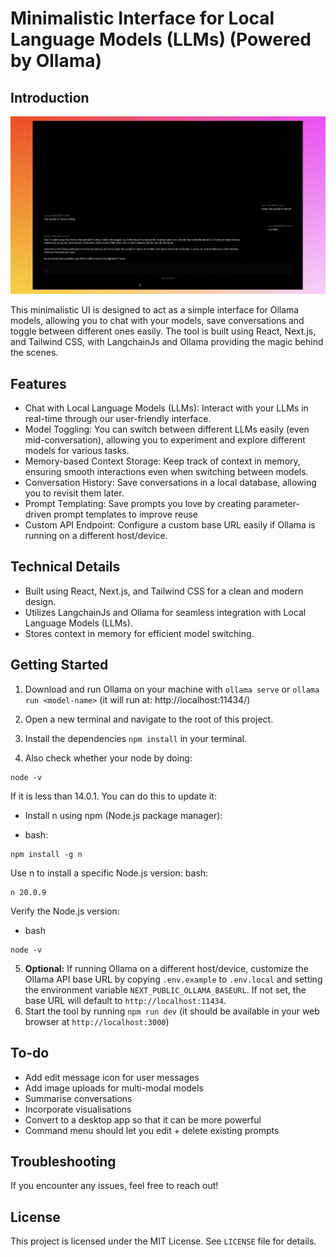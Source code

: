 Minimalistic Interface for Local Language Models (LLMs) (Powered by Ollama)
=========================================================

Introduction
------------

[![Watch the video](assets/preview.png)](https://github.com/richawo/minimal-llm-ui/assets/35015261/666053ed-cba8-45a6-9a96-ff8b2b525dbd)


This minimalistic UI is designed to act as a simple interface for Ollama models, allowing you to chat with your models, save conversations and toggle between different ones easily. The tool is built using React, Next.js, and Tailwind CSS, with LangchainJs and Ollama providing the magic behind the scenes.

Features
--------

* Chat with Local Language Models (LLMs): Interact with your LLMs in real-time through our user-friendly interface.
* Model Toggling: You can switch between different LLMs easily (even mid-conversation), allowing you to experiment and explore different models for various tasks.
* Memory-based Context Storage: Keep track of context in memory, ensuring smooth interactions even when switching between models.
* Conversation History: Save conversations in a local database, allowing you to revisit them later.
* Prompt Templating: Save prompts you love by creating parameter-driven prompt templates to improve reuse
* Custom API Endpoint: Configure a custom base URL easily if Ollama is running on a different host/device.

Technical Details
----------------

* Built using React, Next.js, and Tailwind CSS for a clean and modern design.
* Utilizes LangchainJs and Ollama for seamless integration with Local Language Models (LLMs).
* Stores context in memory for efficient model switching.

Getting Started
---------------

1. Download and run Ollama on your machine with `ollama serve` or `ollama run <model-name>` (it will run at: http://localhost:11434/)
2. Open a new terminal and navigate to the root of this project.
3. Install the dependencies `npm install` in your terminal.

4. Also check whether your node by doing:  
```
node -v
```
If it is less than 14.0.1.
You can do this to update it:
- Install n using npm (Node.js package manager):

 - bash:

```
npm install -g n
```
Use n to install a specific Node.js version:
bash:
```
n 20.0.9
```
Verify the Node.js version:
- bash
```
node -v
```

5. **Optional:** If running Ollama on a different host/device, customize the Ollama API base URL by copying `.env.example` to `.env.local` and setting the environment variable `NEXT_PUBLIC_OLLAMA_BASEURL`. If not set, the base URL will default to `http://localhost:11434`.
6. Start the tool by running `npm run dev` (it should be available in your web browser at `http://localhost:3000`)

To-do
---------------

- Add edit message icon for user messages
- Add image uploads for multi-modal models
- Summarise conversations
- Incorporate visualisations
- Convert to a desktop app so that it can be more powerful
- Command menu should let you edit + delete existing prompts

Troubleshooting
---------------

If you encounter any issues, feel free to reach out!

License
-------

This project is licensed under the MIT License. See `LICENSE` file for details.
